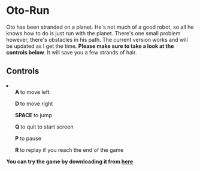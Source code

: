 # Oto-Run

<p> Oto has been stranded on a planet. He's not much of a good robot, so all he knows how to do is just run with the planet.
There's one small problem however, there's obstacles in his path. The current version works and will be updated as I get the time. <b>Please make sure to take a look at the controls below</b>. It will save you a few strands of hair. </p> 


<h2> Controls </h2>
<li>
  <ul> <b> A </b>to move left</ul>
  <ul> <b> D </b>to move right</ul>
  <ul> <b> SPACE </b>to jump</ul>
  <ul> <b> Q </b>to quit to start screen</ul>
  <ul> <b> P </b>to pause</ul>
  <ul> <b> R </b> to replay if you reach the end of the game</ul>
</li>
<p> <b>You can try the game by downloading it from <a href="https://www.dropbox.com/s/ohsg6moh2jzloi1/Oto-Run.zip?dl=0" target="_blank">here</a></b></p>
